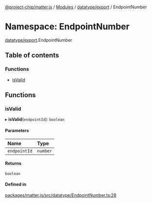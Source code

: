 [@project-chip/matter.js](../README.md) / [Modules](../modules.md) / [datatype/export](datatype_export.md) / EndpointNumber

# Namespace: EndpointNumber

[datatype/export](datatype_export.md).EndpointNumber

## Table of contents

### Functions

- [isValid](datatype_export.EndpointNumber.md#isvalid)

## Functions

### isValid

▸ **isValid**(`endpointId`): `boolean`

#### Parameters

| Name | Type |
| :------ | :------ |
| `endpointId` | `number` |

#### Returns

`boolean`

#### Defined in

[packages/matter.js/src/datatype/EndpointNumber.ts:28](https://github.com/project-chip/matter.js/blob/0c058ae17fdba4c0b89b8b13c309011d51782299/packages/matter.js/src/datatype/EndpointNumber.ts#L28)
